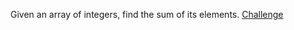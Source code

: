 Given an array of integers, find the sum of its elements.
[Challenge](https://www.hackerrank.com/challenges/simple-array-sum?isFullScreen=true)
